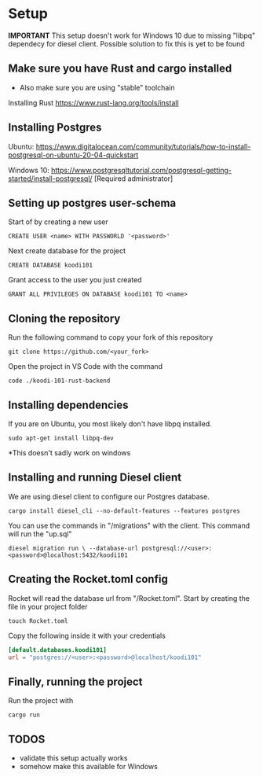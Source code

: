 # Setup
**IMPORTANT** This setup doesn't work for Windows 10 due to missing "libpq" dependecy for diesel client. Possible solution to fix this is yet to be found

## Make sure you have Rust and cargo installed
- Also make sure you are using "stable" toolchain

Installing Rust
https://www.rust-lang.org/tools/install

## Installing Postgres

Ubuntu:
https://www.digitalocean.com/community/tutorials/how-to-install-postgresql-on-ubuntu-20-04-quickstart

Windows 10:
https://www.postgresqltutorial.com/postgresql-getting-started/install-postgresql/
[Required administrator]

## Setting up postgres user-schema

Start of by creating a new user

`CREATE USER <name> WITH PASSWORLD '<password>'`

Next create database for the project

`CREATE DATABASE koodi101`

Grant access to the user you just created

`GRANT ALL PRIVILEGES ON DATABASE koodi101 TO <name>`

## Cloning the repository
Run the following command to copy your fork of this repository

`git clone https://github.com/<your_fork>`

Open the project in VS Code with the command

`code ./koodi-101-rust-backend`

## Installing dependencies

If you are on Ubuntu, you most likely don't have libpq installed.

`sudo apt-get install libpq-dev`

*This doesn't sadly work on windows

## Installing and running Diesel client

We are using diesel client to configure our Postgres database.

`cargo install diesel_cli --no-default-features --features postgres`

You can use the commands in "/migrations" with the client. This command will run the "up.sql"

`diesel migration run \
  --database-url postgresql://<user>:<password>@localhost:5432/koodi101`

## Creating the Rocket.toml config

Rocket will read the database url from "/Rocket.toml". Start by creating the file in your project folder

`touch Rocket.toml`

Copy the following inside it with your credentials

```toml
[default.databases.koodi101]
url = "postgres://<user>:<password>@localhost/koodi101"
```

## Finally, running the project

Run the project with

`cargo run`

## TODOS
- validate this setup actually works
- somehow make this available for Windows